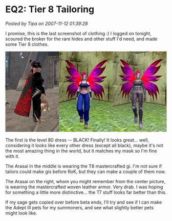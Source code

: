 # EQ2: Tier 8 Tailoring

*Posted by Tipa on 2007-11-12 01:39:28*

I promise, this is the last screenshot of clothing :) I logged on tonight, scoured the broker for the rare hides and other stuff I'd need, and made some Tier 8 clothes.

![tailoring.jpg](../uploads/2007/11/tailoring.jpg)

The first is the level 80 dress -- BLACK! Finally! It looks great... well, considering it looks like every other dress (except all black), maybe it's not the most amazing thing in the world, but it matches my mask so I'm fine with it.

The Arasai in the middle is wearing the T8 mastercrafted gi. I'm not sure if tailors could make gis before RoK, but they can make a couple of them now.

The Arasai on the right, whom you might remember from the center picture, is wearing the mastercrafted woven leather armor. Very drab. I was hoping for something a little more distinctive... the T7 stuff looks far better than this.

If my sage gets copied over before beta ends, I'll try and see if I can make the Adept III pets for my summoners, and see what slightly better pets might look like.


